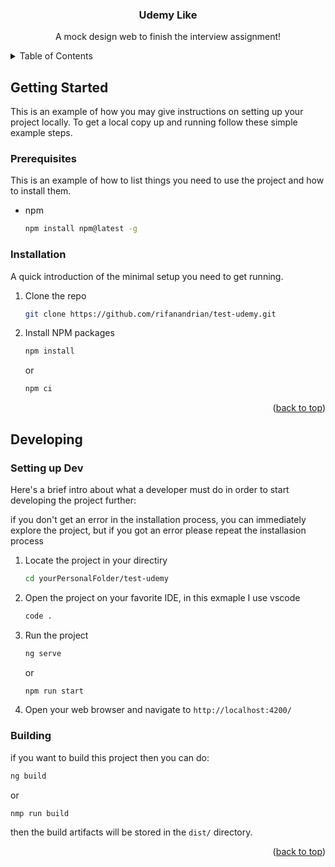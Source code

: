 <div align="center">
  <a name="readme-top"></a>
  <h3 align="center">Udemy Like</h3>
  <p align="center">
    A mock design web to finish the interview assignment!
  </p>
</div>



<!-- TABLE OF CONTENTS -->
<details>
  <summary>Table of Contents</summary>
  <ol>
    <li>
      <a href="#getting-started">Getting Started</a>
      <ul>
        <li><a href="#prerequisites">Prerequisites</a></li>
        <li><a href="#installation">Installation</a></li>
      </ul>
    </li>
    <li>
      <a href="#getting-started">Developing</a>
      <ul>
        <li><a href="#setting up dev">Setting up Dev</a></li>
        <li><a href="#building">Building</a></li>
      </ul>
    </li>
  </ol>
</details>

## Getting Started

This is an example of how you may give instructions on setting up your project locally.
To get a local copy up and running follow these simple example steps.

### Prerequisites

This is an example of how to list things you need to use the project and how to install them.
* npm
  ```sh
  npm install npm@latest -g
  ```

### Installation

A quick introduction of the minimal setup you need to get running.

1. Clone the repo
   ```sh
   git clone https://github.com/rifanandrian/test-udemy.git
   ```
2. Install NPM packages
   ```sh
   npm install
   ```
   or
   ```sh
   npm ci
   ```
<p align="right">(<a href="#readme-top">back to top</a>)</p>



<!-- USAGE EXAMPLES -->
## Developing

### Setting up Dev

Here's a brief intro about what a developer must do in order to start developing
the project further:

if you don't get an error in the installation process, you can immediately explore the project,
but if you got an error please repeat the installasion process

1. Locate the project in your directiry
   ```sh
   cd yourPersonalFolder/test-udemy
   ```
2. Open the project on your favorite IDE, in this exmaple I use vscode
   ```sh
   code .
   ```
3. Run the project
   ```sh
   ng serve
   ```
   or
   ```sh
   npm run start
   ```
4. Open your web browser and navigate to `http://localhost:4200/`

### Building

if you want to build this project then you can do:

```sh
ng build
```
or 
```sh
nmp run build
```

then the build artifacts will be stored in the `dist/` directory.

<p align="right">(<a href="#readme-top">back to top</a>)</p>
